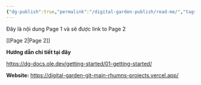 ```yaml
---
{"dg-publish":true,"permalink":"/digital-garden-publish/read-me/","tags":["gardenEntry"]}
---
```


Đây là nội dung Page 1 và sẽ được link to Page 2

[[Page 2\|Page 2]]


**Hướng dẫn chi tiết tại đây**

https://dg-docs.ole.dev/getting-started/01-getting-started/

**Website:**
https://digital-garden-git-main-rhumns-projects.vercel.app/